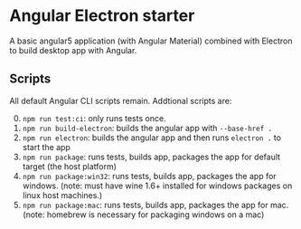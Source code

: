 # Angular Electron starter
A basic angular5 application (with Angular Material) combined with Electron to build desktop app with Angular.

## Scripts

All default Angular CLI scripts remain.  Addtional scripts are:

0. `npm run test:ci`: only runs tests once.
0. `npm run build-electron`: builds the angular app with `--base-href .`
0. `npm run electron`: builds the angular app and then runs `electron .` to start the app
0. `npm run package`: runs tests, builds app, packages the app for default target (the host platform)
0. `npm run package:win32`: runs tests, builds app, packages the app for windows.  (note: must have wine 1.6+ installed for windows packages on linux host machines.)
0. `npm run package:mac`: runs tests, builds app, packages the app for mac. (note: homebrew is necessary for packaging windows on a mac)
